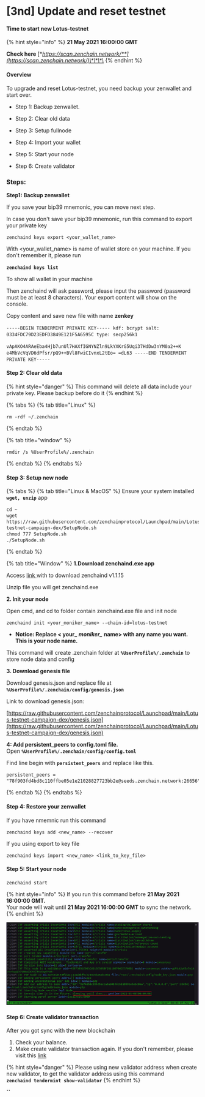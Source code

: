 # \[3nd\] Update and reset testnet



#### Time to start new Lotus-testnet

{% hint style="info" %}
**21 May 2021 16:00:00 GMT**

**Check here** [**https://scan.zenchain.network/**](https://scan.zenchain.network/)\*\*\*\*
{% endhint %}

#### Overview <a id="download-the-genesis-file"></a>

To upgrade and reset Lotus-testnet, you need backup your zenwallet and start over.  

+ Step 1: Backup zenwallet.

+ Step 2: Clear old data

+ Step 3: Setup fullnode

+ Step 4: Import your wallet

+ Step 5: Start your node 

+ Step 6: Create validator

### Steps:

**Step1: Backup zenwallet**

If you save your bip39 mnemonic, you can move next step.

In case you don't save your bip39 mnemonic, run this command to export your private key

```text
zenchaind keys export <your_wallet_name>
```

With &lt;your\_wallet\_name&gt; is name of wallet store on your machine. If you don't remember it, please run 

**`zenchaind keys list`** 

To show all wallet in your machine

Then zenchaind will ask password, please input the password \(password must be at least 8 characters\). Your export content will show on the console. 

Copy content and save new file with name **zenkey**

`-----BEGIN TENDERMINT PRIVATE KEY----- kdf: bcrypt salt: 0334FDC79D23EDFD3849E121F5A6595C type: secp256k1`

`vApAKO4ARAeEba4Hjb7unUl7HAXfIGNYNZln9LkYXKrG5Uqi37HdDw3nYM0a2++K e4MbVcVqVD6dPfsr/pQ9++BVl8FwiCIvnxL2tEo= =dL63 -----END TENDERMINT PRIVATE KEY-----`

#### Step 2: Clear old data <a id="download-the-genesis-file"></a>

{% hint style="danger" %}
This command will delete all data include your private key. Please backup before do it
{% endhint %}

{% tabs %}
{% tab title="Linux" %}
```text
rm -rdf ~/.zenchain
```
{% endtab %}

{% tab title="window" %}
```text
rmdir /s %UserProfile%/.zenchain
```
{% endtab %}
{% endtabs %}



#### Step 3: Setup new node

{% tabs %}
{% tab title="Linux & MacOS" %}
Ensure your system installed **`wget, unzip`** app

```text
cd ~
wget https://raw.githubusercontent.com/zenchainprotocol/Launchpad/main/Lotus-testnet-campaign-dex/SetupNode.sh
chmod 777 SetupNode.sh
./SetupNode.sh
```
{% endtab %}

{% tab title="Window" %}
**1.Download zenchaind.exe app**

Access [link ](https://raw.githubusercontent.com/zenchainprotocol/Launchpad/main/build/v1.1.5/build-windows-amd64.zip)with to download zenchaind v1.1.15

Unzip file you will get zenchaind.exe

**2. Init your node**

Open cmd, and cd to folder contain zenchaind.exe file and init node

```text
zenchaind init <your_moniker_name> --chain-id=lotus-testnet
```

* **Notice: Replace &lt; your\_** _**moniker\_**_ **name&gt; with any name you want. This is your node name.** 

This command will create .zenchain folder at **`%UserProfile%/.zenchain`** to store node data and config

**3. Download genesis file**

Download genesis.json and replace file at **`%UserProfile%/.zenchain/config/genesis.json`**

Link to download genesis.json: 

[https://raw.githubusercontent.com/zenchainprotocol/Launchpad/main/Lotus-testnet-campaign-dex/genesis.json](https://raw.githubusercontent.com/zenchainprotocol/Launchpad/main/Lotus-testnet-campaign-dex/genesis.json)

**4: Add persistent\_peers to config.toml file.**   
Open **`%UserProfile%/.zenchain/config/config.toml`**

 Find line begin with **`persistent_peers`** and replace like this. 

```text
persistent_peers = "78f903fd4bd8c110ffbe05e1e21028827723bb2e@seeds.zenchain.network:26656"
```
{% endtab %}
{% endtabs %}

#### Step 4: Restore your zenwallet  <a id="download-the-genesis-file"></a>

If you have nmemnic run this command

```text
zenchaind keys add <new_name> --recover
```

If you using export to key file 

```text
zenchaind keys import <new_name> <link_to_key_file>
```

#### Step 5: Start your node

```text
zenchaind start
```

{% hint style="info" %}
If you run this command before **21 May 2021 16:00:00 GMT.**   
Your node will wait until **21 May 2021 16:00:00 GMT** to sync the network.
{% endhint %}

![](../.gitbook/assets/image%20%2823%29.png)

#### Step 6: Create validator transaction

After you got sync with the new blockchain 

1. Check your balance.
2. Make create validator transaction again. If you don't remember, please visit this [link](../network/validators/creating-a-validator.md)

{% hint style="danger" %}
Please using new validator address when create new validator, to get the validator address using this command  
**`zenchaind tendermint show-validator`**
{% endhint %}

**\`\`**

